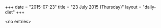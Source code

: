 +++
date = "2015-07-23"
title = "23 July 2015 (Thursday)"
layout = "daily-diet"
+++

<p>&lt;no entries&gt;</p>